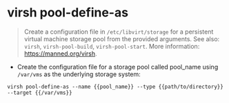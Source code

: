 # virsh pool-define-as

> Create a configuration file in `/etc/libvirt/storage` for a persistent virtual machine storage pool from the provided arguments.
> See also: `virsh`, `virsh-pool-build`, `virsh-pool-start`.
> More information: <https://manned.org/virsh>.

- Create the configuration file for a storage pool called pool_name using `/var/vms` as the underlying storage system:

`virsh pool-define-as --name {{pool_name}} --type {{path/to/directory}} --target {{/var/vms}}`
